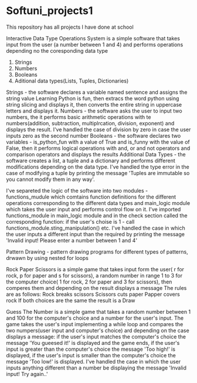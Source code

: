 # Softuni_projects1
This repository has all projects I have done at school

Interactive Data Type Operations System is a simple software that takes input from the user (a number between 1 and 4) and performs operations depending no the coresponding data type
1. Strings
2. Numbers
3. Booleans
4. Aditional data types(Lists, Tuples, Dictionaries)

Strings - the software declares a variable named sentence and assigns the string value Learning Python is fun, then extracs the word python using string slicing and displays it, then converts the entire string in uppercase letters and displays it.
Numbers - the software asks the user to input two numbers, the it performs basic arithmetic operations with te numbers(addition, subtraction, multiplrcation, division, exponent) and displays the result. I've handled the case of division by zero in case the user inputs zero as the second number
Booleans - the software declares two variables - is_python_fun with a value of True and is_funny with the value of False, then it performs logical operations with and, or and not operators and comparison operators and displays the results
Additional Data Types - the software creates a list, a tuple and a dictionary and performs different modifications depending on the data type. I've handled the type error in the case of modifying a tuple by printing the message 'Tuples are immutable so you cannot modify them in any way'.

I've separeted the logic of the software into two modules - functions_mudule which comtains function definitions for the different operations corresponding to the different data types and main_logic module which takes the user input and performs control flow on it. I've imported functions_module in main_logic module and in the check section called the corresponding function:
if the user's choise is 1 - call functions_module.sting_manipulation() etc. I've handled the case in which the user inputs a different input than the required by printing the message 'Invalid input! Please enter a number between 1 and 4'


Pattern Drawing - pattern drawing programs for different types of patterns, drwawn by using nested for loops

Rock Paper Scissors is a simple game that takes input form the user( r for rock, p for paper and s for scissors), a random number in range 1 to 3 for the computer choice( 1 for rock, 2 for paper and 3 for scissors), then comperes them and depending on the result displays a
message
The rules are as follows:
Rock breaks scissors
Scissors cuts paper
Papper covers rock
If both choices are the same the result is a Draw


Guess The Number is a simple game that takes a random number between 1 and 100 for the computer's choice and a number for the user's input. The game takes the user's input implementing a while loop and compares the two numpers(user input and computer's choice) ard depending on the case displays a message: if the user's input matches the computer's choice the message 'You gueesed it!' is displayed and the game ends, if the user's input is greater than the computer's choice the message 'Too high!' is displayed, if the user's input is smaller than the computer's choice the message 'Too low!' is displayed. I've handled the case in which the user inputs anything different than a number be displaying the message 'Invalid input! Try again..' 
